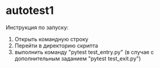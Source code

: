 # autotest1

Инструкция по запуску:
1) Открыть командную строку
2) Перейти в директорию скрипта
3) выполнить команду "pytest test_entry.py" (в случае с дополнительным заданием "pytest test_exit.py")
